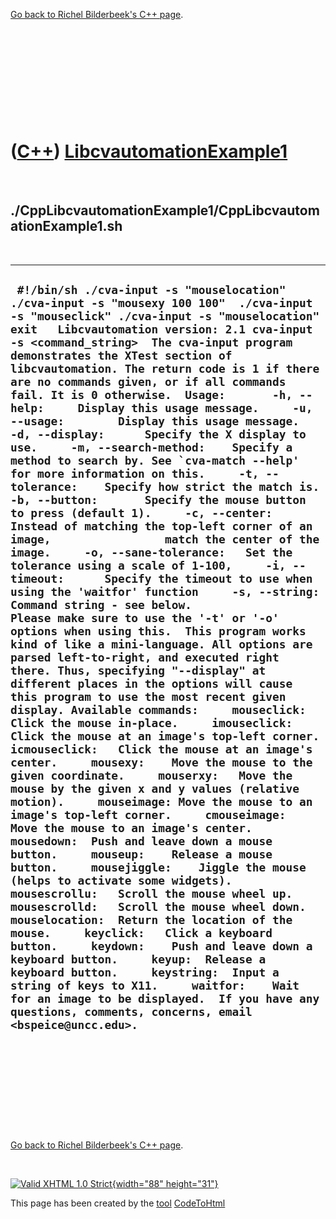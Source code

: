 

[Go back to Richel Bilderbeek's C++ page](Cpp.htm).

 

 

 

 

 

([C++](Cpp.htm)) [LibcvautomationExample1](CppLibcvautomationExample1.htm)
==========================================================================

 

./CppLibcvautomationExample1/CppLibcvautomationExample1.sh
----------------------------------------------------------

 

  ------------------------------------------------------------------------------------------------------------------------------------------------------------------------------------------------------------------------------------------------------------------------------------------------------------------------------------------------------------------------------------------------------------------------------------------------------------------------------------------------------------------------------------------------------------------------------------------------------------------------------------------------------------------------------------------------------------------------------------------------------------------------------------------------------------------------------------------------------------------------------------------------------------------------------------------------------------------------------------------------------------------------------------------------------------------------------------------------------------------------------------------------------------------------------------------------------------------------------------------------------------------------------------------------------------------------------------------------------------------------------------------------------------------------------------------------------------------------------------------------------------------------------------------------------------------------------------------------------------------------------------------------------------------------------------------------------------------------------------------------------------------------------------------------------------------------------------------------------------------------------------------------------------------------------------------------------------------------------------------------------------------------------------------------------------------------------------------------------------------------------------------------------------------------------------------------------------------------------------------------------------------------------------------------------------------------------------------------------------------------------------------------------------------------------------------------------------------------------------------------------------------------------------------------------------------------------------------------------------------
  ``  #!/bin/sh ./cva-input -s "mouselocation"  ./cva-input -s "mousexy 100 100"  ./cva-input -s "mouseclick" ./cva-input -s "mouselocation"  exit   Libcvautomation version: 2.1 cva-input -s <command_string>  The cva-input program demonstrates the XTest section of libcvautomation. The return code is 1 if there are no commands given, or if all commands fail. It is 0 otherwise.  Usage:       -h, --help:     Display this usage message.     -u, --usage:        Display this usage message.     -d, --display:      Specify the X display to use.     -m, --search-method:    Specify a method to search by. See `cva-match --help'                 for more information on this.     -t, --tolerance:    Specify how strict the match is.     -b, --button:       Specify the mouse button to press (default 1).     -c, --center:       Instead of matching the top-left corner of an image,                 match the center of the image.     -o, --sane-tolerance:   Set the tolerance using a scale of 1-100,     -i, --timeout:      Specify the timeout to use when using the 'waitfor' function     -s, --string:       Command string - see below.                 Please make sure to use the '-t' or '-o' options when using this.  This program works kind of like a mini-language. All options are parsed left-to-right, and executed right there. Thus, specifying "--display" at different places in the options will cause this program to use the most recent given display. Available commands:     mouseclick: Click the mouse in-place.     imouseclick:    Click the mouse at an image's top-left corner.     icmouseclick:   Click the mouse at an image's center.     mousexy:    Move the mouse to the given coordinate.     mouserxy:   Move the mouse by the given x and y values (relative motion).     mouseimage: Move the mouse to an image's top-left corner.     cmouseimage:    Move the mouse to an image's center.     mousedown:  Push and leave down a mouse button.     mouseup:    Release a mouse button.     mousejiggle:    Jiggle the mouse (helps to activate some widgets).     mousescrollu:   Scroll the mouse wheel up.     mousescrolld:   Scroll the mouse wheel down.     mouselocation:  Return the location of the mouse.     keyclick:   Click a keyboard button.     keydown:    Push and leave down a keyboard button.     keyup:  Release a keyboard button.     keystring:  Input a string of keys to X11.     waitfor:    Wait for an image to be displayed.  If you have any questions, comments, concerns, email <bspeice@uncc.edu>. ``
  ------------------------------------------------------------------------------------------------------------------------------------------------------------------------------------------------------------------------------------------------------------------------------------------------------------------------------------------------------------------------------------------------------------------------------------------------------------------------------------------------------------------------------------------------------------------------------------------------------------------------------------------------------------------------------------------------------------------------------------------------------------------------------------------------------------------------------------------------------------------------------------------------------------------------------------------------------------------------------------------------------------------------------------------------------------------------------------------------------------------------------------------------------------------------------------------------------------------------------------------------------------------------------------------------------------------------------------------------------------------------------------------------------------------------------------------------------------------------------------------------------------------------------------------------------------------------------------------------------------------------------------------------------------------------------------------------------------------------------------------------------------------------------------------------------------------------------------------------------------------------------------------------------------------------------------------------------------------------------------------------------------------------------------------------------------------------------------------------------------------------------------------------------------------------------------------------------------------------------------------------------------------------------------------------------------------------------------------------------------------------------------------------------------------------------------------------------------------------------------------------------------------------------------------------------------------------------------------------------------------

 

 

 

 

 

[Go back to Richel Bilderbeek's C++ page](Cpp.htm).



 

[![Valid XHTML 1.0 Strict](valid-xhtml10.png){width="88"
height="31"}](http://validator.w3.org/check?uri=referer)

This page has been created by the [tool](Tools.htm)
[CodeToHtml](ToolCodeToHtml.htm)

